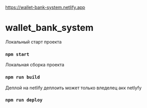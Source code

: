 https://wallet-bank-system.netlify.app

# wallet_bank_system

Локальный старт проекта

### `npm start`

Локальная сборка проекта

### `npm run build`

Деплой на netlify деплоить может только вледелец акк netlyfy

### `npm run deploy`
